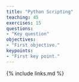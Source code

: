 ```yaml
---
title: "Python Scripting"
teaching: 45
exercises: 15
questions:
- "Key question"
objectives:
- "First objective."
keypoints:
- "First key point."
---
```


{% include links.md %}